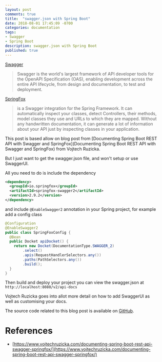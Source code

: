 ```yaml
---
layout: post
comments: true
title:  "swagger.json with Spring Boot"
date: 2018-08-01 17:45:09 -0700
categories: documentation
tags: 
- Swagger
- Spring Boot
description: swagger.json with Spring Boot
published: true
---
```


[Swagger](https://swagger.io/) 
> Swagger is the world's largest framework of API developer tools for the OpenAPI Specification (OAS), enabling development across the entire API lifecycle, from design and documentation, to test and deployment.

[SpringFox](http://springfox.github.io/springfox/) 
> is a Swagger integration for the Spring Framework. It can automatically inspect your classes, detect Controllers, their methods, model classes they use and URLs to which they are mapped. Without any handwritten documentation, it can generate a lot of information about your API just by inspecting classes in your application.

This post is based allow on blog post from [Documenting Spring Boot REST API with Swagger and SpringFox](Documenting Spring Boot REST API with Swagger and SpringFox) from Vojtech Ruzicka. 

But I just want to get the swagger.json file, and won't setup or use SwaggerUI.

All you need to do is include the dependency
```xml
<dependency>
  <groupId>io.springfox</groupId>
  <artifactId>springfox-swagger2</artifactId>
  <version>2.9.2</version>
</dependency>
```

and include `@EnableSwagger2` annotation in your Spring project, for example add a config class 

```java
@Configuration
@EnableSwagger2
public class SpringFoxConfig {
  @Bean
  public Docket apiDocket() {
    return new Docket(DocumentationType.SWAGGER_2)
        .select()
        .apis(RequestHandlerSelectors.any())
        .paths(PathSelectors.any())
        .build();
  }
}
```

Then build and deploy your project you can view the swagger.json at `http://localhost:8080/v2/api-docs`

Vojtech Ruzicka goes into allot more detail on how to add SwaggerUI as well as customising your docs. 

The source code related to this blog post is available on [GitHub](https://github.com/melissapalmer/spring-boot-swagger-json).

References
====
- [https://www.vojtechruzicka.com/documenting-spring-boot-rest-api-swagger-springfox/](https://www.vojtechruzicka.com/documenting-spring-boot-rest-api-swagger-springfox/)